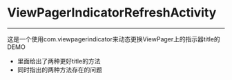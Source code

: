 # ViewPagerIndicatorRefreshActivity
---
这是一个使用com.viewpagerindicator来动态更换ViewPager上的指示器title的DEMO
* 里面给出了两种更好title的方法
* 同时指出的两种方法存在的问题
